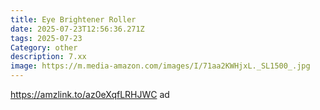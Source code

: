 ```yaml
---
title: Eye Brightener Roller
date: 2025-07-23T12:56:36.271Z
tags: 2025-07-23
Category: other
description: 7.xx
image: https://m.media-amazon.com/images/I/71aa2KWHjxL._SL1500_.jpg
---
```

https://amzlink.to/az0eXqfLRHJWC ad